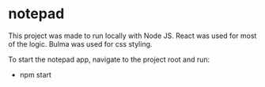 # notepad
This project was made to run locally with Node JS.
React was used for most of the logic.
Bulma was used for css styling.

To start the notepad app, navigate to the project root and run:
- npm start
